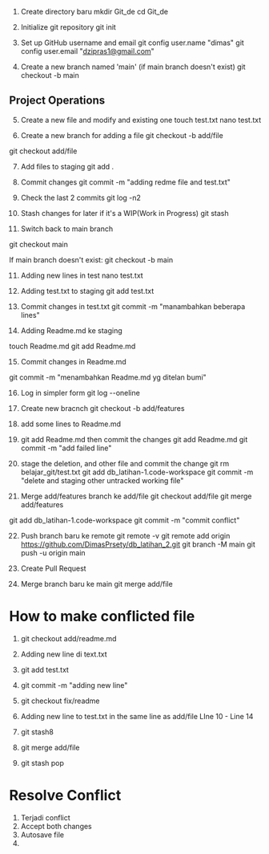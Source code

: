 1. Create directory baru 
mkdir Git_de
cd Git_de

2. Initialize git repository
git init

3. Set up GitHub username and email
git config user.name "dimas"
git config user.email "dzipras1@gmail.com"

4. Create a new branch named 'main' (if main branch doesn't exist)
git checkout -b main

## Project Operations

5. Create a new file and modify and existing one
touch test.txt
nano test.txt

6. Create a new branch for adding a file
git checkout -b add/file
<!-- as the brach add/file already created in session before, I just switched into branch -->
git checkout add/file

7. Add files to staging
git add .

8. Commit changes
git commit -m "adding redme file and test.txt"

0. Check the last 2 commits
git log -n2

10. Stash changes for later if it's a WIP(Work in Progress)
git stash

11. Switch back to main branch
<!-- if main branch already exists -->
git checkout main  

If main branch doesn't exist:
git checkout -b main

11. Adding new lines in test
nano test.txt

12. Adding test.txt to staging
git add test.txt

13. Commit changes in test.txt
git commit -m "manambahkan beberapa lines"

14. Adding Readme.md ke staging
<!-- as i had clicked publish the Readme.md file gone and con't be recvoer 
then adding new Readme.md file-->
touch Readme.md
git add Readme.md

15. Commit changes in Readme.md
<!-- commit changes in Readme.md -->
git commit -m "menambahkan Readme.md yg ditelan bumi"

16. Log in simpler form
git log --oneline

17. Create new bracnch 
git checkout -b add/features

18. add some lines to Readme.md
19. git add Readme.md then commit the changes
git add Readme.md
git commit -m "add failed line"

<!-- theres some folder should be deleted and commit the change -->
20. stage the deletion, and other file and commit the change
git rm belajar_git/test.txt
git add db_latihan-1.code-workspace
git commit -m "delete and staging other untracked working file"

21. Merge add/features branch ke add/file
git checkout add/file
git merge add/features

<!-- Conflicted -->
git add db_latihan-1.code-workspace
git commit -m "commit conflict"

22. Push branch baru ke remote
git remote -v  <!-- cek dulu ada remote atau engga -->
git remote add origin https://github.com/DimasPrsety/db_latihan_2.git <!-- add origin -->
git branch -M main <!-- rename branch ke main -->
git push -u origin main <!-- push local branch ke remote repo -->

23. Create Pull Request

32. Merge branch baru ke main
git merge add/file

# How to make conflicted file
<!-- udah beberapa conflict tapi masih bingung kenapa bisa konflik -->
1. git checkout add/readme.md
2. Adding new line di text.txt
3. git add test.txt
4. git commit -m "adding new line"
5. git checkout fix/readme
6. Adding new line to test.txt in the same line as add/file
LIne 10 - Line 14

7. git stash8
8. git merge add/file
9. git stash pop


# Resolve Conflict
1. Terjadi conflict
2. Accept both changes
3. Autosave file
4. 